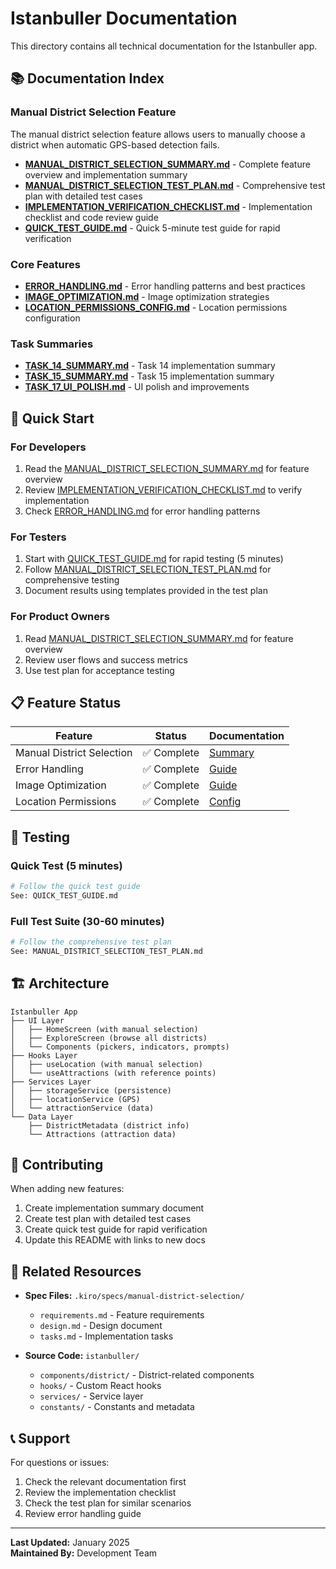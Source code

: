 # Istanbuller Documentation

This directory contains all technical documentation for the Istanbuller app.

## 📚 Documentation Index

### Manual District Selection Feature

The manual district selection feature allows users to manually choose a district when automatic GPS-based detection fails.

- **[MANUAL_DISTRICT_SELECTION_SUMMARY.md](./MANUAL_DISTRICT_SELECTION_SUMMARY.md)** - Complete feature overview and implementation summary
- **[MANUAL_DISTRICT_SELECTION_TEST_PLAN.md](./MANUAL_DISTRICT_SELECTION_TEST_PLAN.md)** - Comprehensive test plan with detailed test cases
- **[IMPLEMENTATION_VERIFICATION_CHECKLIST.md](./IMPLEMENTATION_VERIFICATION_CHECKLIST.md)** - Implementation checklist and code review guide
- **[QUICK_TEST_GUIDE.md](./QUICK_TEST_GUIDE.md)** - Quick 5-minute test guide for rapid verification

### Core Features

- **[ERROR_HANDLING.md](./ERROR_HANDLING.md)** - Error handling patterns and best practices
- **[IMAGE_OPTIMIZATION.md](./IMAGE_OPTIMIZATION.md)** - Image optimization strategies
- **[LOCATION_PERMISSIONS_CONFIG.md](./LOCATION_PERMISSIONS_CONFIG.md)** - Location permissions configuration

### Task Summaries

- **[TASK_14_SUMMARY.md](./TASK_14_SUMMARY.md)** - Task 14 implementation summary
- **[TASK_15_SUMMARY.md](./TASK_15_SUMMARY.md)** - Task 15 implementation summary
- **[TASK_17_UI_POLISH.md](./TASK_17_UI_POLISH.md)** - UI polish and improvements

## 🚀 Quick Start

### For Developers

1. Read the [MANUAL_DISTRICT_SELECTION_SUMMARY.md](./MANUAL_DISTRICT_SELECTION_SUMMARY.md) for feature overview
2. Review [IMPLEMENTATION_VERIFICATION_CHECKLIST.md](./IMPLEMENTATION_VERIFICATION_CHECKLIST.md) to verify implementation
3. Check [ERROR_HANDLING.md](./ERROR_HANDLING.md) for error handling patterns

### For Testers

1. Start with [QUICK_TEST_GUIDE.md](./QUICK_TEST_GUIDE.md) for rapid testing (5 minutes)
2. Follow [MANUAL_DISTRICT_SELECTION_TEST_PLAN.md](./MANUAL_DISTRICT_SELECTION_TEST_PLAN.md) for comprehensive testing
3. Document results using templates provided in the test plan

### For Product Owners

1. Read [MANUAL_DISTRICT_SELECTION_SUMMARY.md](./MANUAL_DISTRICT_SELECTION_SUMMARY.md) for feature overview
2. Review user flows and success metrics
3. Use test plan for acceptance testing

## 📋 Feature Status

| Feature | Status | Documentation |
|---------|--------|---------------|
| Manual District Selection | ✅ Complete | [Summary](./MANUAL_DISTRICT_SELECTION_SUMMARY.md) |
| Error Handling | ✅ Complete | [Guide](./ERROR_HANDLING.md) |
| Image Optimization | ✅ Complete | [Guide](./IMAGE_OPTIMIZATION.md) |
| Location Permissions | ✅ Complete | [Config](./LOCATION_PERMISSIONS_CONFIG.md) |

## 🧪 Testing

### Quick Test (5 minutes)
```bash
# Follow the quick test guide
See: QUICK_TEST_GUIDE.md
```

### Full Test Suite (30-60 minutes)
```bash
# Follow the comprehensive test plan
See: MANUAL_DISTRICT_SELECTION_TEST_PLAN.md
```

## 🏗️ Architecture

```
Istanbuller App
├── UI Layer
│   ├── HomeScreen (with manual selection)
│   ├── ExploreScreen (browse all districts)
│   └── Components (pickers, indicators, prompts)
├── Hooks Layer
│   ├── useLocation (with manual selection)
│   └── useAttractions (with reference points)
├── Services Layer
│   ├── storageService (persistence)
│   ├── locationService (GPS)
│   └── attractionService (data)
└── Data Layer
    ├── DistrictMetadata (district info)
    └── Attractions (attraction data)
```

## 📝 Contributing

When adding new features:

1. Create implementation summary document
2. Create test plan with detailed test cases
3. Create quick test guide for rapid verification
4. Update this README with links to new docs

## 🔗 Related Resources

- **Spec Files:** `.kiro/specs/manual-district-selection/`
  - `requirements.md` - Feature requirements
  - `design.md` - Design document
  - `tasks.md` - Implementation tasks

- **Source Code:** `istanbuller/`
  - `components/district/` - District-related components
  - `hooks/` - Custom React hooks
  - `services/` - Service layer
  - `constants/` - Constants and metadata

## 📞 Support

For questions or issues:

1. Check the relevant documentation first
2. Review the implementation checklist
3. Check the test plan for similar scenarios
4. Review error handling guide

---

**Last Updated:** January 2025  
**Maintained By:** Development Team

